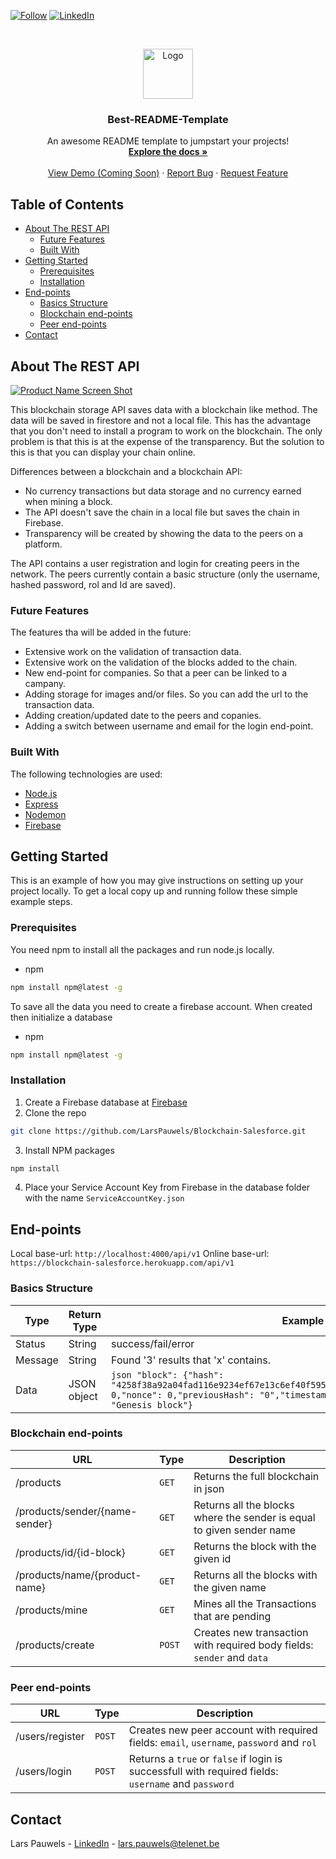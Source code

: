 <!--
*** Thanks for checking out this README Template. If you have a suggestion that would
*** make this better, please fork the repo and create a pull request or simply open
*** an issue with the tag "enhancement".
*** Thanks again! Now go create something AMAZING! :D
-->





<!-- PROJECT SHIELDS -->
<!--
*** I'm using markdown "reference style" links for readability.
*** Reference links are enclosed in brackets [ ] instead of parentheses ( ).
*** See the bottom of this document for the declaration of the reference variables
*** for contributors-url, forks-url, etc. This is an optional, concise syntax you may use.
*** https://www.markdownguide.org/basic-syntax/#reference-style-links
-->
[![Follow][follow-shield]][follow-url]
[![LinkedIn][linkedin-shield]][linkedin-url]



<!-- PROJECT LOGO -->
<br />
<p align="center">
  <a href="https://github.com/othneildrew/Best-README-Template">
    <img src="images/logo.png" alt="Logo" width="80" height="80">
  </a>

  <h3 align="center">Best-README-Template</h3>

  <p align="center">
    An awesome README template to jumpstart your projects!
    <br />
    <a href="https://github.com/LarsPauwels/Blockchain-Salesforce"><strong>Explore the docs »</strong></a>
    <br />
    <br />
    <a href="#">View Demo (Coming Soon)</a>
    ·
    <a href="https://github.com/LarsPauwels/Blockchain-Salesforce/issues">Report Bug</a>
    ·
    <a href="https://github.com/LarsPauwels/Blockchain-Salesforce/issues">Request Feature</a>
  </p>
</p>



<!-- TABLE OF CONTENTS -->
## Table of Contents

* [About The REST API](#about-the-rest-api)
  * [Future Features](#future-features)
  * [Built With](#built-with)
* [Getting Started](#getting-started)
  * [Prerequisites](#prerequisites)
  * [Installation](#installation)
* [End-points](#end-points)
  * [Basics Structure](#basics-structure)
  * [Blockchain end-points](#blockchain-end-points)
  * [Peer end-points](#peer-end-points)
* [Contact](#contact)



<!-- ABOUT THE PROJECT -->
## About The REST API

[![Product Name Screen Shot][product-screenshot]](https://example.com)

This blockchain storage API saves data with a blockchain like method. The data will be saved in firestore and not a local file. This has the advantage that you don't need to install a program to work on the blockchain. The only problem is that this is at the expense of the transparency. But the solution to this is that you can display your chain online. 

Differences between a blockchain and a blockchain API:
* No currency transactions but data storage and no currency earned when mining a block.
* The API doesn't save the chain in a local file but saves the chain in Firebase.
* Transparency will be created by showing the data to the peers on a platform.

The API contains a user registration and login for creating peers in the network. The peers currently contain a basic structure (only the username, hashed password, rol and Id are saved).

### Future Features
The features tha will be added in the future:
*  Extensive work on the validation of transaction data.
*  Extensive work on the validation of the blocks added to the chain.
*  New end-point for companies. So that a peer can be linked to a campany.
*  Adding storage for images and/or files. So you can add the url to the transaction data.
*  Adding creation/updated date to the peers and copanies.
*  Adding a switch between username and email for the login end-point.

### Built With
The following technologies are used:
* [Node.js](https://nodejs.org/en/)
* [Express](https://expressjs.com/)
* [Nodemon](https://www.npmjs.com/package/nodemon)
* [Firebase](https://firebase.google.com/?gclid=CjwKCAiA-vLyBRBWEiwAzOkGVE35nA51aYVB16CbburEY9FpHsbUEUTw8f7wH38NA7eU4_4IlhpZCRoC2gQQAvD_BwE)



<!-- GETTING STARTED -->
## Getting Started

This is an example of how you may give instructions on setting up your project locally.
To get a local copy up and running follow these simple example steps.

### Prerequisites

You need npm to install all the packages and run node.js locally.
* npm
```sh
npm install npm@latest -g
```

To save all the data you need to create a firebase account. When created then initialize a database
* npm
```sh
npm install npm@latest -g
```

### Installation

1. Create a Firebase database at [Firebase](https://firebase.google.com/?gclid=CjwKCAiA-vLyBRBWEiwAzOkGVE35nA51aYVB16CbburEY9FpHsbUEUTw8f7wH38NA7eU4_4IlhpZCRoC2gQQAvD_BwE)
2. Clone the repo
```sh
git clone https://github.com/LarsPauwels/Blockchain-Salesforce.git
```
3. Install NPM packages
```sh
npm install
```
4. Place your Service Account Key from Firebase in the database folder with the name `ServiceAccountKey.json`



<!-- USAGE EXAMPLES -->
## End-points

Local base-url: `http://localhost:4000/api/v1`
Online base-url: `https://blockchain-salesforce.herokuapp.com/api/v1`

### Basics Structure

| Type | Return Type | Example |
| ------------- | ------------- | ------------- |
| Status  | String | success/fail/error |
| Message  | String  | Found '3' results that 'x' contains. |
| Data  | JSON object  |```json "block": {"hash": "4258f38a92a04fad116e9234ef67e13c6ef40f59541b3a58c7be9ea4257ab89a","index": 0,"nonce": 0,"previousHash": "0","timestamp": 1582935029708,"transactions": "Genesis block"}```|

### Blockchain end-points

| URL  | Type | Description |
| ------------- | ------------- | ------------- |
| /products  | `GET` | Returns the full blockchain in json |
| /products/sender/{name-sender}  | `GET`  | Returns all the blocks where the sender is equal to given sender name  |
| /products/id/{id-block}  | `GET`  | Returns the block with the given id |
| /products/name/{product-name}  | `GET`  | Returns all the blocks with the given name |
| /products/mine  | `GET`  | Mines all the Transactions that are pending  |
| /products/create  | `POST`  | Creates new transaction with required body fields: `sender` and `data`  |

### Peer end-points

| URL  | Type | Description |
| ------------- | ------------- | ------------- |
| /users/register  | `POST` | Creates new peer account with required fields: `email`, `username`, `password` and `rol` |
| /users/login  | `POST` | Returns a `true` or `false` if login is successfull with required fields: `username` and `password` |

<!-- CONTACT -->
## Contact

Lars Pauwels - [LinkedIn](https://www.linkedin.com/in/lars-pauwels-4172bb159/) - lars.pauwels@telenet.be

<!-- Project Link: [https://github.com/your_username/repo_name](https://github.com/your_username/repo_name) -->





<!-- MARKDOWN LINKS & IMAGES -->
<!-- https://www.markdownguide.org/basic-syntax/#reference-style-links -->
[contributors-shield]: https://img.shields.io/github/contributors/othneildrew/Best-README-Template.svg?style=flat-square
[contributors-url]: https://github.com/othneildrew/Best-README-Template/graphs/contributors
[follow-shield]: https://img.shields.io/github/followers/LarsPauwels?style=social
[follow-url]: https://github.com/LarsPauwels
[stars-shield]: https://img.shields.io/github/stars/othneildrew/Best-README-Template.svg?style=flat-square
[stars-url]: https://github.com/othneildrew/Best-README-Template/stargazers
[issues-shield]: https://img.shields.io/github/issues/othneildrew/Best-README-Template.svg?style=flat-square
[issues-url]: https://github.com/othneildrew/Best-README-Template/issues
[license-shield]: https://img.shields.io/github/license/othneildrew/Best-README-Template.svg?style=flat-square
[license-url]: https://github.com/othneildrew/Best-README-Template/blob/master/LICENSE.txt
[linkedin-shield]: https://img.shields.io/badge/-LinkedIn-black.svg?style=flat-square&logo=linkedin&colorB=555
[linkedin-url]: https://www.linkedin.com/in/lars-pauwels-4172bb159/
[product-screenshot]: images/screenshot.png

